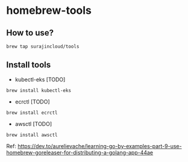 # homebrew-tools

## How to use?

```
brew tap surajincloud/tools
```

## Install tools

* kubectl-eks [TODO]

```
brew install kubectl-eks
```

* ecrctl [TODO]

```
brew install ecrctl
```

* awsctl [TODO]

```
brew install awsctl
```







Ref: https://dev.to/aurelievache/learning-go-by-examples-part-9-use-homebrew-goreleaser-for-distributing-a-golang-app-44ae

